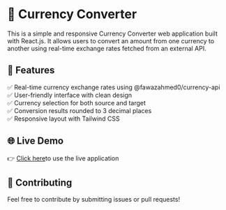 <h1>💱 Currency Converter</h1>
This is a simple and responsive Currency Converter web application built with React.js. It allows users to convert an amount from one currency to another using real-time exchange rates fetched from an external API.

<h2>📌 Features</h2>
✅ Real-time currency exchange rates using @fawazahmed0/currency-api</br>
✅ User-friendly interface with clean design</br>
✅ Currency selection for both source and target</br>
✅ Conversion results rounded to 3 decimal places</br>
✅ Responsive layout with Tailwind CSS</br>

<h2>🌐 Live Demo</h2>
👉 <a href="https://currencyswitch.vercel.app/" target="_blank">Click here</a>to use the live application

<h2>🤝 Contributing</h2>
Feel free to contribute by submitting issues or pull requests!
